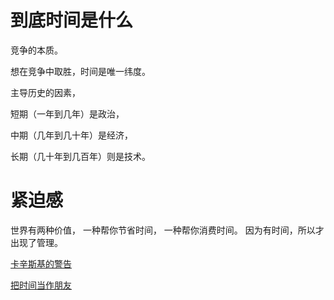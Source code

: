 ﻿# 到底时间是什么

竞争的本质。

想在竞争中取胜，时间是唯一纬度。

主导历史的因素，

短期（一年到几年）是政治，

中期（几年到几十年）是经济，

长期（几十年到几百年）则是技术。

# 紧迫感
世界有两种价值，
一种帮你节省时间，
一种帮你消费时间。
因为有时间，所以才出现了管理。

[卡辛斯基的警告](http://www.ruanyifeng.com/blog/2017/09/unabomber.html)

[把时间当作朋友](http://www.ruanyifeng.com/blog/2017/09/unabomber.html)